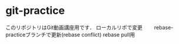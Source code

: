 # git-practice
このリポジトリはGit動画講座用です．
ローカルリポで変更　　
rebase-practiceブランチで更新(rebase conflict)
rebase pull用
